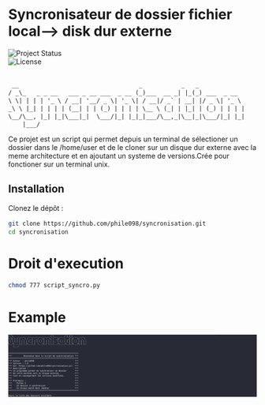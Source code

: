 # Syncronisateur de dossier fichier local--> disk dur externe 
![Project Status](https://img.shields.io/badge/status-active-brightgreen)  
![License](https://img.shields.io/badge/license-MIT-blue)


```

 __                                  _           _   _             
/ _\_   _ _ __   ___ _ __ ___  _ __ (_)___  __ _| |_(_) ___  _ __  
\ \| | | | '_ \ / __| '__/ _ \| '_ \| / __|/ _` | __| |/ _ \| '_ \ 
_\ \ |_| | | | | (__| | | (_) | | | | \__ \ (_| | |_| | (_) | | | |
\__/\__, |_| |_|\___|_|  \___/|_| |_|_|___/\__,_|\__|_|\___/|_| |_|
    |___/                                                          
```
Ce projet est un script qui permet depuis un terminal de sélectioner un dossier dans le /home/user et de le cloner sur un disque dur externe avec la meme architecture et en ajoutant un systeme de versions.Crée pour fonctioner sur un terminal unix.
## Installation

Clonez le dépôt :

```bash
git clone https://github.com/phile098/syncronisation.git
cd syncronisation

```
# Droit d'execution

```bash
chmod 777 script_syncro.py

```

# Example 
![Mon image](/capture.png)

